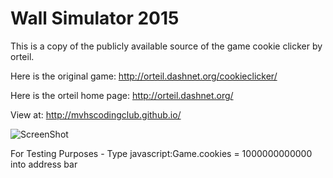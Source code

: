 Wall Simulator 2015
==============
This is a copy of the publicly available source of the game cookie clicker by orteil.  

Here is the original game:
http://orteil.dashnet.org/cookieclicker/

Here is the orteil home page:
http://orteil.dashnet.org/

View at:
http://mvhscodingclub.github.io/


![ScreenShot](https://raw.githubusercontent.com/MVHSCodingClub/MVHSCodingClub.github.io/master/img/imperfectCookie.png)

For Testing Purposes -
Type javascript:Game.cookies = 1000000000000
into address bar

